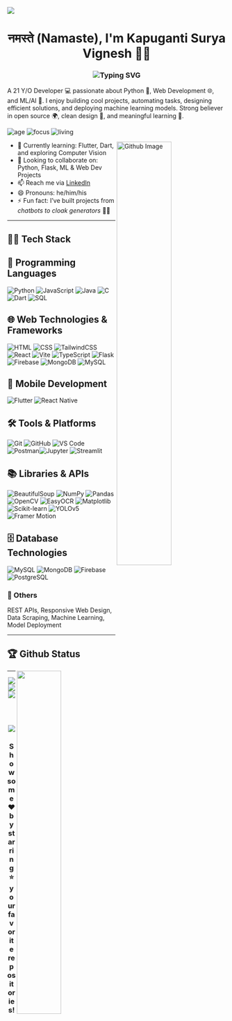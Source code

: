 ![](https://raw.githubusercontent.com/halfrost/halfrost/master/icons/header_.png)

<h1 align="center"> नमस्ते (Namaste), I'm Kapuganti Surya Vignesh 🧠✨</h1>

<h3 align="center">
  <img src="https://readme-typing-svg.herokuapp.com?font=Fira+Code&size=24&pause=1000&color=fff&center=true&vCenter=true&width=700&lines=I'm+a+Python+Developer;Full+Stack+Developer+🖥️;ML+and+AI+Enthusiast+from+India" alt="Typing SVG" />
</h3>


A 21 Y/O Developer 💻 passionate about Python 🐍, Web Development 🌐, and ML/AI 🤖. I enjoy building cool projects, automating tasks, designing efficient solutions, and deploying machine learning models. Strong believer in open source 🌍, clean design 🎨, and meaningful learning 🧠.

![age](https://img.shields.io/badge/age-21-blue)
![focus](https://img.shields.io/badge/focus-Python_&_ML_Dev-brightgreen)
![living](https://img.shields.io/badge/living-Hyderabad-3c9)

<img width="50%" align="right" alt="Github Image" src="https://raw.githubusercontent.com/onimur/.github/master/.resources/git-header.svg" />

- 🌱 Currently learning: Flutter, Dart, and exploring Computer Vision
- 👯 Looking to collaborate on: Python, Flask, ML & Web Dev Projects
- 📫 Reach me via [LinkedIn](https://www.linkedin.com/in/surya-vignesh-kapuganti/)
- 😄 Pronouns: he/him/his
- ⚡ Fun fact: I’ve built projects from *chatbots to cloak generators* 🧙‍♂️

---

## 👨‍💻 Tech Stack

## 🧠 Programming Languages  
![Python](https://img.shields.io/badge/-Python-3776AB?style=for-the-badge&logo=python&logoColor=white)  ![JavaScript](https://img.shields.io/badge/-JavaScript-F7DF1E?style=for-the-badge&logo=javascript&logoColor=black)  ![Java](https://img.shields.io/badge/-Java-007396?style=for-the-badge&logo=java&logoColor=white)  ![C](https://img.shields.io/badge/-C-00599C?style=for-the-badge&logo=c&logoColor=white)  ![Dart](https://img.shields.io/badge/-Dart-0175C2?style=for-the-badge&logo=dart&logoColor=white)  ![SQL](https://img.shields.io/badge/-SQL-4479A1?style=for-the-badge&logo=mysql&logoColor=white)  

## 🌐 Web Technologies & Frameworks  
![HTML](https://img.shields.io/badge/-HTML5-E34F26?style=for-the-badge&logo=html5&logoColor=white)  ![CSS](https://img.shields.io/badge/-CSS3-1572B6?style=for-the-badge&logo=css3&logoColor=white)  ![TailwindCSS](https://img.shields.io/badge/-Tailwind_CSS-06B6D4?style=for-the-badge&logo=tailwind-css&logoColor=white)  ![React](https://img.shields.io/badge/-React.js-61DAFB?style=for-the-badge&logo=react&logoColor=black) ![Vite](https://img.shields.io/badge/-Vite-646CFF?style=for-the-badge&logo=vite&logoColor=white)  ![TypeScript](https://img.shields.io/badge/-TypeScript-3178C6?style=for-the-badge&logo=typescript&logoColor=white) ![Flask](https://img.shields.io/badge/-Flask-000000?style=for-the-badge&logo=flask&logoColor=white)  ![Firebase](https://img.shields.io/badge/-Firebase-FFCA28?style=for-the-badge&logo=firebase&logoColor=black) ![MongoDB](https://img.shields.io/badge/-MongoDB-47A248?style=for-the-badge&logo=mongodb&logoColor=white)  ![MySQL](https://img.shields.io/badge/-MySQL-4479A1?style=for-the-badge&logo=mysql&logoColor=white)  

## 📱 Mobile Development  
![Flutter](https://img.shields.io/badge/-Flutter-02569B?style=for-the-badge&logo=flutter&logoColor=white) ![React Native](https://img.shields.io/badge/-React_Native-61DAFB?style=for-the-badge&logo=react&logoColor=black)  

## 🛠 Tools & Platforms  
![Git](https://img.shields.io/badge/-Git-F05032?style=for-the-badge&logo=git&logoColor=white)  ![GitHub](https://img.shields.io/badge/-GitHub-181717?style=for-the-badge&logo=github&logoColor=white) ![VS Code](https://img.shields.io/badge/-VS_Code-007ACC?style=for-the-badge&logo=visual-studio-code&logoColor=white) ![Postman](https://img.shields.io/badge/-Postman-FF6C37?style=for-the-badge&logo=postman&logoColor=white)![Jupyter](https://img.shields.io/badge/-Jupyter-F37626?style=for-the-badge&logo=jupyter&logoColor=white) ![Streamlit](https://img.shields.io/badge/-Streamlit-FF4B4B?style=for-the-badge&logo=streamlit&logoColor=white)  

## 📚 Libraries & APIs  
![BeautifulSoup](https://img.shields.io/badge/-BeautifulSoup-4B8BBE?style=for-the-badge&logo=python&logoColor=white)  ![NumPy](https://img.shields.io/badge/-NumPy-013243?style=for-the-badge&logo=numpy&logoColor=white) ![Pandas](https://img.shields.io/badge/-Pandas-150458?style=for-the-badge&logo=pandas&logoColor=white)  ![OpenCV](https://img.shields.io/badge/-OpenCV-5C3EE8?style=for-the-badge&logo=opencv&logoColor=white) ![EasyOCR](https://img.shields.io/badge/-EasyOCR-FF9800?style=for-the-badge&logo=python&logoColor=white)  ![Matplotlib](https://img.shields.io/badge/-Matplotlib-11557C?style=for-the-badge&logo=python&logoColor=white) ![Scikit-learn](https://img.shields.io/badge/-Scikit--learn-F7931E?style=for-the-badge&logo=scikit-learn&logoColor=white) ![YOLOv5](https://img.shields.io/badge/-YOLOv5-00FFFF?style=for-the-badge&logo=python&logoColor=black) ![Framer Motion](https://img.shields.io/badge/-Framer_Motion-0055FF?style=for-the-badge&logo=framer&logoColor=white)  

## 🗄 Database Technologies  
![MySQL](https://img.shields.io/badge/-MySQL-4479A1?style=for-the-badge&logo=mysql&logoColor=white) ![MongoDB](https://img.shields.io/badge/-MongoDB-47A248?style=for-the-badge&logo=mongodb&logoColor=white) ![Firebase](https://img.shields.io/badge/-Firebase_DB-FFCA28?style=for-the-badge&logo=firebase&logoColor=black)  ![PostgreSQL](https://img.shields.io/badge/-PostgreSQL-336791?style=for-the-badge&logo=postgresql&logoColor=white)  

### 🔧 Others
REST APIs, Responsive Web Design, Data Scraping, Machine Learning, Model Deployment

---

## 🏆 Github Status

<img  src="https://github-readme-stats.vercel.app/api?username=suryavignesh1304&show_icons=true&theme=radical" width="45%" align="right" >


---

<div align="center">

[<img src="https://img.shields.io/badge/linkedin-%230077B5.svg?&style=for-the-badge&logo=linkedin&logoColor=white">](https://www.linkedin.com/in/surya-vignesh-kapuganti/)
[<img src="https://img.shields.io/badge/github-%2312100E.svg?&style=for-the-badge&logo=github&logoColor=white">](https://github.com/SuryaVigneshKapuganti)
[<img src="https://img.shields.io/badge/portfolio-%23000000.svg?&style=for-the-badge">](https://suryavignesh.netlify.app/) <!-- Replace with your portfolio -->

<br><br>

<img src="https://user-images.githubusercontent.com/70382532/138322189-2db8df52-9dcb-40a0-88a8-c365466bd33d.gif" >

### Show some ❤️ by starring ⭐ your favorite repositories!

</div>

